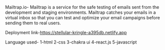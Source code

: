 Mailtrap.io-
Mailtrap is a service for the safe testing of emails sent from the development and staging environments.
Mailtrap catches your emails in a virtual inbox so that you can test and optimize your email campaigns before sending them to real users.


Deployment link-https://stellular-kringle-a395db.netlify.app

Language used-
    1-html
    2-css
    3-chakra ui
    4-react.js
    5-javascript
   
